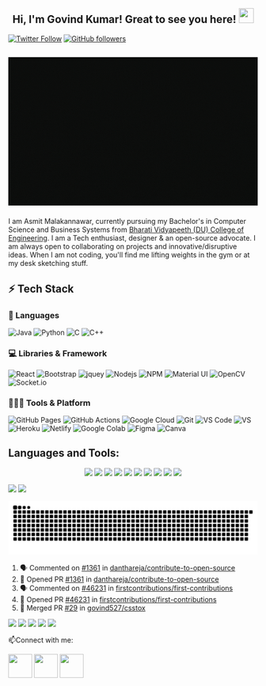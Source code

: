 <h2 align="center">Hi, I'm Govind Kumar! Great to see you here! <img src="https://user-images.githubusercontent.com/39955420/147578264-bae0526c-028a-49d2-8af8-d08bb4edbd2a.gif" height="30" width="30"></h2>
 
[![Twitter Follow](https://img.shields.io/twitter/follow/gshahni13701945?style=social)](https://twitter.com/gshahni13701945)
[![GitHub followers](https://img.shields.io/github/followers/govind527?style=social)](https://github.com/govind527)

<h2 align="center"><img src="https://github.com/govind527/govind527/blob/0d44eb8fa93ca273ae3ee2d9031539a56c9e23c9/STARTING%20SOON.gif" height="300" width="1500"></h2>

I am Asmit Malakannawar, currently pursuing my Bachelor's in Computer Science and Business Systems from [Bharati Vidyapeeth (DU) College of Engineering](https://bvucoepune.edu.in/). I am a Tech enthusiast, designer & an open-source advocate. I am always open to collaborating on projects and innovative/disruptive ideas. When I am not coding, you'll find me lifting weights in the gym or at my desk sketching stuff.

## ⚡ Tech Stack

### 🚀 Languages

![Java](https://img.shields.io/badge/Java-ED8B00?style=for-the-badge&logo=java&logoColor=white)
![Python](https://img.shields.io/badge/Python-FFD43B?style=for-the-badge&logo=python&logoColor=306998)
![C](https://img.shields.io/badge/C-00599C?style=for-the-badge&logo=c&logoColor=white)
![C++](https://img.shields.io/badge/C%2B%2B-00599C?style=for-the-badge&logo=c%2B%2B&logoColor=white)


### 💻 Libraries & Framework

![React](https://img.shields.io/badge/React-20232A?style=for-the-badge&logo=react&logoColor=61DAFB)
![Bootstrap](https://img.shields.io/badge/Bootstrap-563D7C?style=for-the-badge&logo=bootstrap&logoColor=white)
![jquey](https://img.shields.io/badge/jQuery-0769AD?style=for-the-badge&logo=jquery&logoColor=white)
![Nodejs](https://img.shields.io/badge/Node.js-339933?style=for-the-badge&logo=nodedotjs&logoColor=white)
![NPM](https://img.shields.io/badge/npm-CB3837?style=for-the-badge&logo=npm&logoColor=white)
![Material UI](https://img.shields.io/badge/Material--UI-0081CB?style=for-the-badge&logo=material-ui&logoColor=white)
![OpenCV](https://img.shields.io/badge/OpenCV-27338e?style=for-the-badge&logo=OpenCV&logoColor=white)
![Socket.io](https://img.shields.io/badge/Socket.io-010101?&style=for-the-badge&logo=Socket.io&logoColor=white)

### 🧑🏻‍💻 Tools & Platform

![GitHub Pages](https://img.shields.io/badge/GitHub_Pages-100000?style=for-the-badge&logo=github&logoColor=white)
![GitHub Actions](https://img.shields.io/badge/GitHub_Actions-2088FF?style=for-the-badge&logo=github-actions&logoColor=white)
![Google Cloud](https://img.shields.io/badge/Google_Cloud-4285F4?style=for-the-badge&logo=google-cloud&logoColor=white)
![Git](https://img.shields.io/badge/Git-F05032?style=for-the-badge&logo=git&logoColor=white)
![VS Code](https://img.shields.io/badge/Visual_Studio_Code-0078D4?style=for-the-badge&logo=visual%20studio%20code&logoColor=white)
![VS](https://img.shields.io/badge/Visual_Studio-5C2D91?style=for-the-badge&logo=visual%20studio&logoColor=white)
![Heroku](https://img.shields.io/badge/Heroku-430098?style=for-the-badge&logo=heroku&logoColor=white)
![Netlify](https://img.shields.io/badge/Netlify-00C7B7?style=for-the-badge&logo=netlify&logoColor=white)
![Google Colab](https://img.shields.io/badge/Colab-F9AB00?style=for-the-badge&logo=googlecolab&color=525252)
![Figma](https://img.shields.io/badge/Figma-F24E1E?style=for-the-badge&logo=figma&logoColor=white)
![Canva](https://img.shields.io/badge/Canva-%2300C4CC.svg?&style=for-the-badge&logo=Canva&logoColor=white)

## Languages and Tools:
<p align="center">
<img src="https://img.shields.io/badge/python-3776AB.svg?&style=for-the-badge&logo=python&logoColor=white" height="25"/>
<img src="https://img.shields.io/badge/jupyter-F3631D.svg?&style=for-the-badge&logo=jupyter&logoColor=white" height="25"/>
<img src="https://img.shields.io/badge/anaconda-42B029.svg?&style=for-the-badge&logo=anaconda&logoColor=white" height="25"/>
<img src="https://img.shields.io/badge/VS%20Code-007ACC.svg?&style=for-the-badge&logo=visual-studio-code&logoColor=white" height="25"/>
<img src="https://img.shields.io/badge/Flask-000000.svg?&style=for-the-badge&logo=flask&logoColor=white" height="25"/>
<img src="https://img.shields.io/badge/sqlite-7CBEE4.svg?&style=for-the-badge&logo=sqlite&logoColor=white" height="25"/>
<img src="https://img.shields.io/badge/Django-092D1F.svg?&style=for-the-badge&logo=Django&logoColor=white" height="25"/>
<img src="https://img.shields.io/badge/-Git-black?&style=for-the-badge&logo=git" height="25"/>
<img src="https://img.shields.io/badge/-HTML5-E34F26?&style=for-the-badge&logo=html5&logoColor=white" height="25"/>
<img src="https://img.shields.io/badge/-CSS3-1572B6?&style=for-the-badge&logo=css3" height="25"/>
</p>
  <img width="48%" src="https://github-readme-stats.vercel.app/api?username=govind527&show_icons=true&theme=tokyonight" />
  <img width="48%" src="https://github-readme-streak-stats.herokuapp.com/?user=govind527&theme=tokyonight" />
</p>

<p align="center">
   <img src="https://github.com/govind527/govind527/blob/output/github-contribution-grid-snake.svg" alt="snake">
</p>

<!--START_SECTION:activity-->
1. 🗣 Commented on [#1361](https://github.com/danthareja/contribute-to-open-source/issues/1361) in [danthareja/contribute-to-open-source](https://github.com/danthareja/contribute-to-open-source)
2. 💪 Opened PR [#1361](https://github.com/danthareja/contribute-to-open-source/pull/1361) in [danthareja/contribute-to-open-source](https://github.com/danthareja/contribute-to-open-source)
3. 🗣 Commented on [#46231](https://github.com/firstcontributions/first-contributions/issues/46231) in [firstcontributions/first-contributions](https://github.com/firstcontributions/first-contributions)
4. 💪 Opened PR [#46231](https://github.com/firstcontributions/first-contributions/pull/46231) in [firstcontributions/first-contributions](https://github.com/firstcontributions/first-contributions)
5. 🎉 Merged PR [#29](https://github.com/govind527/csstox/pull/29) in [govind527/csstox](https://github.com/govind527/csstox)
<!--END_SECTION:activity-->
    
![](https://github-profile-summary-cards.vercel.app/api/cards/profile-details?username=govind527&theme=default)
![](https://github-profile-summary-cards.vercel.app/api/cards/repos-per-language?username=govind527&theme=default)
![](https://github-profile-summary-cards.vercel.app/api/cards/most-commit-language?username=govind527&theme=default)
![](https://github-profile-summary-cards.vercel.app/api/cards/stats?username=govind527&theme=default)
![](https://github-profile-summary-cards.vercel.app/api/cards/productive-time?username=govind527&theme=default)

📫Connect with me:


[<img src="https://user-images.githubusercontent.com/39955420/147572655-e5feabb1-2a36-467c-9906-1fc66d606b41.png" height="48" width="48">](https://www.linkedin.com/in/govindkumar917a74167/) 
[<img src="https://user-images.githubusercontent.com/39955420/147572505-a0f98499-2d13-4149-a68a-a66f7ebe0e23.png" height="48" width="48">](https://twitter.com/gshahni13701945) 
[<img src="https://user-images.githubusercontent.com/39955420/147611479-36ad6cd0-3b53-4d46-8035-0bd940e01a57.png" height="48" width="48">](mailto:gshahni08@gmail.com)

<!--
**govind527/govind527** is a ✨ _special_ ✨ repository because its `README.md` (this file) appears on your GitHub profile.

Here are some ideas to get you started:

- 🔭 I’m currently working on ...
- 🌱 I’m currently learning ...
- 👯 I’m looking to collaborate on ...
- 🤔 I’m looking for help with ...
- 💬 Ask me about ...
- 📫 How to reach me: ...
- 😄 Pronouns: ...
- ⚡ Fun fact: ...
-->
